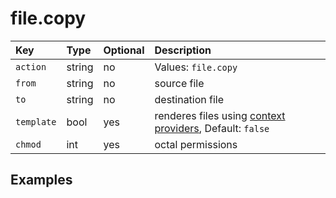 # file.copy

| Key | Type | Optional | Description |
| :--- | :--- | :--- | :--- |
| `action` | string | no | Values: `file.copy` |
| `from` | string | no | source file |
| `to` | string | no | destination file |
| `template` | bool | yes | renderes files using [context providers](../../../misc/context-provider.md), Default: `false` |
| `chmod` | int | yes | octal permissions |

## Examples



